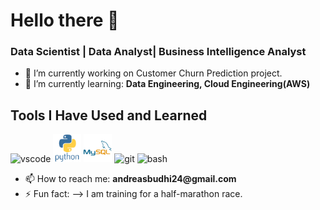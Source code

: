 # Hello there 👋

### Data Scientist | Data Analyst| Business Intelligence Analyst

- 🔭 I’m currently working on Customer Churn Prediction project.
- 🌱 I’m currently learning: __Data Engineering, Cloud Engineering(AWS)__

<h2> Tools I Have Used and Learned</h2>
<p align="left">
<img src="https://cdn.jsdelivr.net/gh/devicons/devicon/icons/vscode/vscode-original.svg" alt="vscode" width="45" height="45"/>
<img src="https://raw.githubusercontent.com/devicons/devicon/master/icons/python/python-original-wordmark.svg" alt="python" width="45" height="45"/>
<img src="https://raw.githubusercontent.com/devicons/devicon/master/icons/mysql/mysql-original-wordmark.svg" alt="mysql" width="45" height="45" />
<img src="https://cdn.jsdelivr.net/gh/devicons/devicon/icons/git/git-original.svg" alt="git" width="45" height="45"/>
<img src="https://cdn.jsdelivr.net/gh/devicons/devicon/icons/bash/bash-original.svg" alt="bash" width="45" height="45"/>
</p>

- 📫 How to reach me: __andreasbudhi24@gmail.com__
- ⚡ Fun fact: 
--> I am training for a half-marathon race.
